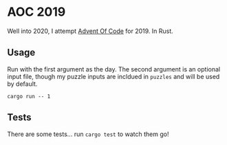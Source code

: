 # AOC 2019

Well into 2020, I attempt [Advent Of Code]() for 2019. In Rust.

## Usage

Run with the first argument as the day. The second argument is an optional input file, though my puzzle inputs
are incldued in `puzzles` and will be used by default.

```
cargo run -- 1
```

## Tests

There are some tests... run `cargo test` to watch them go!
